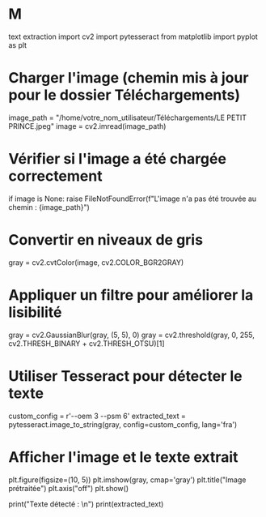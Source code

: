 # M
text extraction
import cv2
import pytesseract
from matplotlib import pyplot as plt

# Charger l'image (chemin mis à jour pour le dossier Téléchargements)
image_path = "/home/votre_nom_utilisateur/Téléchargements/LE PETIT PRINCE.jpeg"
image = cv2.imread(image_path)

# Vérifier si l'image a été chargée correctement
if image is None:
    raise FileNotFoundError(f"L'image n'a pas été trouvée au chemin : {image_path}")

# Convertir en niveaux de gris
gray = cv2.cvtColor(image, cv2.COLOR_BGR2GRAY)

# Appliquer un filtre pour améliorer la lisibilité
gray = cv2.GaussianBlur(gray, (5, 5), 0)
gray = cv2.threshold(gray, 0, 255, cv2.THRESH_BINARY + cv2.THRESH_OTSU)[1]

# Utiliser Tesseract pour détecter le texte
custom_config = r'--oem 3 --psm 6'
extracted_text = pytesseract.image_to_string(gray, config=custom_config, lang='fra')

# Afficher l'image et le texte extrait
plt.figure(figsize=(10, 5))
plt.imshow(gray, cmap='gray')
plt.title("Image prétraitée")
plt.axis("off")
plt.show()

print("Texte détecté : \n")
print(extracted_text)
